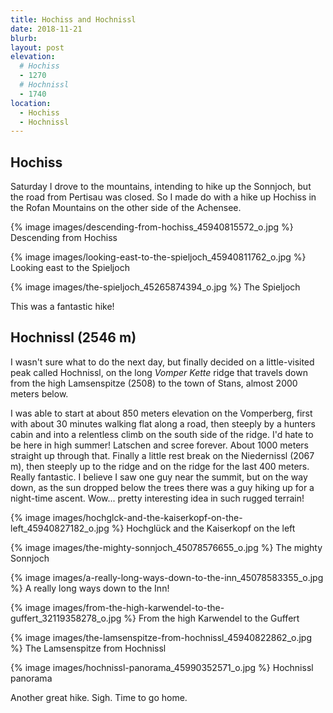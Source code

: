 ```yaml
---
title: Hochiss and Hochnissl
date: 2018-11-21
blurb:
layout: post
elevation:
  # Hochiss
  - 1270
  # Hochnissl
  - 1740
location:
  - Hochiss
  - Hochnissl
---
```


## Hochiss

Saturday I drove to the mountains, intending to hike up the Sonnjoch, but
the road from Pertisau was closed. So I made do with a hike up Hochiss in
the Rofan Mountains on the other side of the Achensee.

{% image images/descending-from-hochiss_45940815572_o.jpg %}
Descending from Hochiss




{% image images/looking-east-to-the-spieljoch_45940811762_o.jpg %}
Looking east to the Spieljoch



{% image images/the-spieljoch_45265874394_o.jpg %}
The Spieljoch


This was a fantastic hike!

## Hochnissl (2546 m)

I wasn't sure what to do the next day, but finally decided on a little-visited
peak called Hochnissl, on the long *Vomper Kette* ridge that travels down from
the high Lamsenspitze (2508) to the town of Stans, almost 2000 meters below.

I was able to start at about 850 meters elevation on the Vomperberg, first with
about 30 minutes walking flat along a road, then steeply by a hunters cabin
and into a relentless climb on the south side of the ridge. I'd hate to be
here in high summer! Latschen and scree forever. About 1000 meters straight up
through that. Finally a little rest break on the Niedernissl (2067 m), then
steeply up to the ridge and on the ridge for the last 400 meters. Really fantastic.
I believe I saw one guy near the summit, but on the way down, as the sun dropped
below the trees there was a guy hiking up for a night-time ascent. Wow...
pretty interesting idea in such rugged terrain!

{% image images/hochglck-and-the-kaiserkopf-on-the-left_45940827182_o.jpg %}
Hochglück and the Kaiserkopf on the left



{% image images/the-mighty-sonnjoch_45078576655_o.jpg %}
The mighty Sonnjoch




{% image images/a-really-long-ways-down-to-the-inn_45078583355_o.jpg %}
A really long ways down to the Inn!




{% image images/from-the-high-karwendel-to-the-guffert_32119358278_o.jpg %}
From the high Karwendel to the Guffert




{% image images/the-lamsenspitze-from-hochnissl_45940822862_o.jpg %}
The Lamsenspitze from Hochnissl






{% image images/hochnissl-panorama_45990352571_o.jpg %}
Hochnissl panorama



Another great hike. Sigh. Time to go home.

